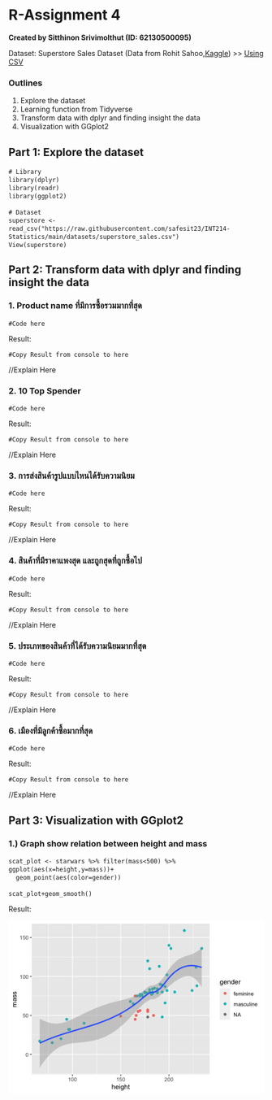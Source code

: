 # R-Assignment 4

**Created by Sitthinon Srivimolthut (ID: 62130500095)**

Dataset: Superstore Sales Dataset (Data from Rohit Sahoo,[Kaggle](https://www.kaggle.com/rohitsahoo/sales-forecasting)) >> [Using CSV](https://raw.githubusercontent.com/safesit23/INT214-Statistics/main/datasets/superstore_sales.csv)


### Outlines
1. Explore the dataset
2. Learning function from Tidyverse
3. Transform data with dplyr and finding insight the data
4. Visualization with GGplot2

## Part 1: Explore the dataset

```
# Library
library(dplyr)
library(readr)
library(ggplot2)

# Dataset
superstore <- read_csv("https://raw.githubusercontent.com/safesit23/INT214-Statistics/main/datasets/superstore_sales.csv")
View(superstore)
```

## Part 2: Transform data with dplyr and finding insight the data

### 1. Product name ที่มีการซื้อรวมมากที่สุด
```
#Code here
```

Result:

```
#Copy Result from console to here
```
//Explain Here

### 2. 10 Top Spender
```
#Code here
```

Result:

```
#Copy Result from console to here
```
//Explain Here

### 3. การส่งสินค้ารูปแบบไหนได้รับความนิยม
```
#Code here
```

Result:

```
#Copy Result from console to here
```
//Explain Here

### 4. สินค้าที่มีราคาแพงสุด และถูกสุดที่ถูกซื้อไป
```
#Code here
```

Result:

```
#Copy Result from console to here
```
//Explain Here

### 5. ประเภทของสินค้าที่ได้รับความนิยมมากที่สุด
```
#Code here
```

Result:

```
#Copy Result from console to here
```
//Explain Here

### 6. เมืองที่มีลูกค้าซื้อมากที่สุด
```
#Code here
```

Result:

```
#Copy Result from console to here
```
//Explain Here

## Part 3: Visualization with GGplot2
### 1.) Graph show relation between height and mass
```
scat_plot <- starwars %>% filter(mass<500) %>% ggplot(aes(x=height,y=mass))+
  geom_point(aes(color=gender))

scat_plot+geom_smooth()
```
Result:

![Graph 1](graph1.png)
